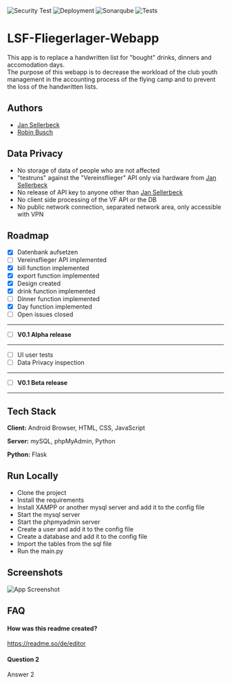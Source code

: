 ![Security Test](https://github.com/henry4711lp/LSF-Fliegerlager-Webapp/actions/workflows/codeql-analysis.yml/badge.svg) ![Deployment](https://github.com/henry4711lp/LSF-Fliegerlager-Webapp/actions/workflows/python-publish.yml/badge.svg) ![Sonarqube](https://github.com/henry4711lp/LSF-Fliegerlager-Webapp/actions/workflows/sonarqube-scanner.yml/badge.svg) ![Tests](https://github.com/henry4711lp/LSF-Fliegerlager-Webapp/actions/workflows/test_on_push.yml/badge.svg)
# LSF-Fliegerlager-Webapp

This app is to replace a handwritten list for "bought" drinks, dinners and accomodation days.  
The purpose of this webapp is to decrease the workload of the club youth management in the accounting process of the flying camp and to prevent the loss of the handwritten lists.


## Authors

- [Jan Sellerbeck](https://www.github.com/henry4711lp)
- [Robin Busch](https://www.github.com/rbn-de)


## Data Privacy
- No storage of data of people who are not affected
- "testruns" against the "Vereinsflieger" API only via hardware from [Jan Sellerbeck](https://www.github.com/henry4711lp)
- No release of API key to anyone other than [Jan Sellerbeck](https://www.github.com/henry4711lp)
- No client side processing of the VF API or the DB
- No public network connection, separated network area, only accessible with VPN

## Roadmap

- [X]  Datenbank aufsetzen
- [ ]  Vereinsflieger API implemented
- [X]  bill function implemented
- [X]  export function implemented
- [X]  Design created
- [X]  drink function implemented
- [ ]  Dinner function implemented
- [X]  Day function implemented
- [ ]  Open issues closed
------------------------------------
- [ ] **V0.1 Alpha release**
------------------------------------
- [ ] UI user tests
- [ ] Data Privacy inspection
------------------------------------
- [ ] **V0.1 Beta release**
------------------------------------

## Tech Stack

**Client:** Android Browser, HTML, CSS, JavaScript

**Server:** mySQL, phpMyAdmin, Python

**Python:** Flask



## Run Locally
-  Clone the project
-  Install the requirements
-  Install XAMPP or another mysql server and add it to the config file
-  Start the mysql server
-  Start the phpmyadmin server
-  Create a user and add it to the config file
-  Create a database and add it to the config file
-  Import the tables from the sql file
-  Run the main.py

## Screenshots

![App Screenshot](https://via.placeholder.com/468x300?text=App+Screenshot+Here)


## FAQ

#### How was this readme created?

https://readme.so/de/editor

#### Question 2

Answer 2

